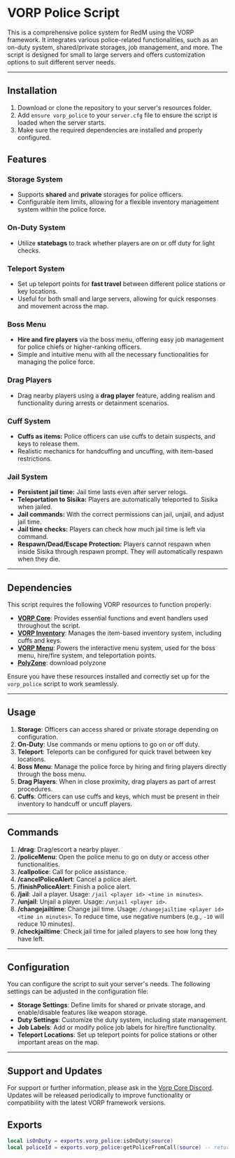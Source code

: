 # **VORP Police Script**

This is a comprehensive police system for RedM using the VORP framework. It integrates various police-related functionalities, such as an on-duty system, shared/private storages, job management, and more. The script is designed for small to large servers and offers customization options to suit different server needs.

---

## **Installation**

1. Download or clone the repository to your server's resources folder.
2. Add `ensure vorp_police` to your `server.cfg` file to ensure the script is loaded when the server starts.
3. Make sure the required dependencies are installed and properly configured.

## **Features**

### **Storage System**
- Supports **shared** and **private** storages for police officers.
- Configurable item limits, allowing for a flexible inventory management system within the police force.

### **On-Duty System**
- Utilize **statebags** to track whether players are on or off duty for light checks.

### **Teleport System**
- Set up teleport points for **fast travel** between different police stations or key locations.
- Useful for both small and large servers, allowing for quick responses and movement across the map.

### **Boss Menu**
- **Hire and fire players** via the boss menu, offering easy job management for police chiefs or higher-ranking officers.
- Simple and intuitive menu with all the necessary functionalities for managing the police force.

### **Drag Players**
- Drag nearby players using a **drag player** feature, adding realism and functionality during arrests or detainment scenarios.

### **Cuff System**
- **Cuffs as items:** Police officers can use cuffs to detain suspects, and keys to release them.
- Realistic mechanics for handcuffing and uncuffing, with item-based restrictions.

### **Jail System**
- **Persistent jail time:** Jail time lasts even after server relogs.
- **Teleportation to Sisika:** Players are automatically teleported to Sisika when jailed.
- **Jail commands:** With the correct permissions can jail, unjail, and adjust jail time.
- **Jail time checks:** Players can check how much jail time is left via command.
- **Respawn/Dead/Escape Protection:** Players cannot respawn when inside Sisika through respawn prompt. They will automatically respawn when they die.

---

## **Dependencies**

This script requires the following VORP resources to function properly:

- **[VORP Core](https://github.com/VORPCORE/vorp_core-lua)**: Provides essential functions and event handlers used throughout the script.
- **[VORP Inventory](https://github.com/VORPCORE/vorp_inventory-lua)**: Manages the item-based inventory system, including cuffs and keys.
- **[VORP Menu](https://github.com/VORPCore/vorp_menu)**: Powers the interactive menu system, used for the boss menu, hire/fire system, and teleportation points.
- **[PolyZone](https://github.com/outsider31000/PolyZone)**: download polyzone

Ensure you have these resources installed and correctly set up for the `vorp_police` script to work seamlessly.

---

## **Usage**

1. **Storage**: Officers can access shared or private storage depending on configuration.
2. **On-Duty**: Use commands or menu options to go on or off duty.
3. **Teleport**: Teleports can be configured for quick travel between key locations.
4. **Boss Menu**: Manage the police force by hiring and firing players directly through the boss menu.
5. **Drag Players**: When in close proximity, drag players as part of arrest procedures.
6. **Cuffs**: Officers can use cuffs and keys, which must be present in their inventory to handcuff or uncuff players.

---

## **Commands**

1. **/drag**: Drag/escort a nearby player.
2. **/policeMenu**: Open the police menu to go on duty or access other functionalities.
3. **/callpolice**: Call for police assistance.
4. **/cancelPoliceAlert**: Cancel a police alert.
5. **/finishPoliceAlert**: Finish a police alert.
6. **/jail**: Jail a player. Usage: `/jail <player id> <time in minutes>`.
7. **/unjail**: Unjail a player. Usage: `/unjail <player id>`.
8. **/changejailtime**: Change jail time. Usage: `/changejailtime <player id> <time in minutes>`. To reduce time, use negative numbers (e.g., `-10` will reduce 10 minutes).
9. **/checkjailtime**: Check jail time for jailed players to see how long they have left.

---

## **Configuration**

You can configure the script to suit your server's needs. The following settings can be adjusted in the configuration file:

- **Storage Settings**: Define limits for shared or private storage, and enable/disable features like weapon storage.
- **Duty Settings**: Customize the duty system, including state management.
- **Job Labels**: Add or modify police job labels for hire/fire functionality.
- **Teleport Locations**: Set up teleport points for police stations or other important areas on the map.

---

## **Support and Updates**

For support or further information, please ask in the [Vorp Core Discord](https://discord.gg/JjNYMnDKMf). Updates will be released periodically to improve functionality or compatibility with the latest VORP framework versions.


## **Exports**

```lua
local isOnDuty = exports.vorp_police:isOnDuty(source)
local policeId = exports.vorp_police:getPoliceFromCall(source) -- returns id source if on call or 0
```